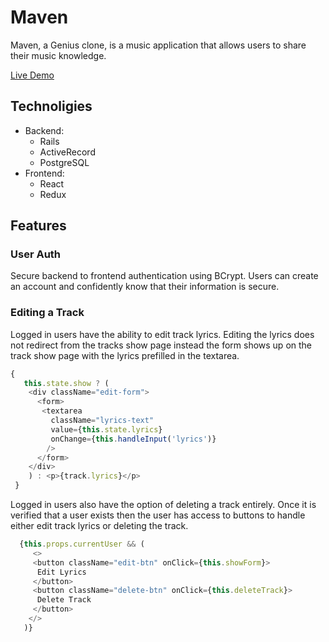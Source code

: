 # Maven
Maven, a Genius clone, is a music application that allows users to share their music knowledge.

[Live Demo](https://clone-genius.herokuapp.com/?#/)

## Technoligies
* Backend:
    * Rails
    * ActiveRecord
    * PostgreSQL
* Frontend:
    * React
    * Redux

## Features

### User Auth

Secure backend to frontend authentication using BCrypt. Users can create an account and confidently know that their information is secure.

### Editing a Track

Logged in users have the ability to edit track lyrics. Editing the lyrics does not redirect from the tracks show page instead the form shows up on the track show page with the lyrics prefilled in the textarea.

```javascript
{ 
   this.state.show ? (
    <div className="edit-form">
      <form>
       <textarea
         className="lyrics-text"
         value={this.state.lyrics}
         onChange={this.handleInput('lyrics')} 
        />
      </form>
    </div>
    ) : <p>{track.lyrics}</p>
 }
```

Logged in users also have the option of deleting a track entirely. Once it is verified that a user exists then the user has access to buttons to handle either edit track lyrics or deleting the track. 

```javascript
  {this.props.currentUser && (
     <>
     <button className="edit-btn" onClick={this.showForm}>
      Edit Lyrics
     </button>
     <button className="delete-btn" onClick={this.deleteTrack}>
      Delete Track
     </button>
    </>
   )}
```
